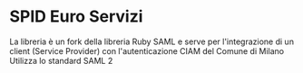 # SPID Euro Servizi

La libreria è un fork della libreria Ruby SAML e serve per l'integrazione di un client (Service Provider) con l'autenticazione CIAM del Comune di Milano
Utilizza lo standard SAML 2


<!-- ## Fase iniziale

Azione di partenza in cui viene creata la request da inviare all'idp e viene fatto un redirect all'identity provider.

```ruby
    def init
        #creo un istanza di Spid::Saml::Authrequest
        saml_settings = get_saml_settings
        #create an instance of Spid::Saml::Authrequest
        request = Spid::Saml::Authrequest.new(saml_settings)
        auth_request = request.create
        # Based on the IdP metadata, select the appropriate binding 
        # and return the action to perform to the controller
        meta = Spid::Saml::Metadata.new(saml_settings)
        signature = get_signature(auth_request.uuid,auth_request.request,"http://www.w3.org/2001/04/xmldsig-more#rsa-sha256")
        sso_request = meta.create_sso_request( auth_request.request, {  :RelayState   => request.uuid,
                                                                        :SigAlg       => "http://www.w3.org/2001/04/xmldsig-more#rsa-sha256",
                                                                        :Signature    => signature } )
        redirect_to sso_request
    end

```
## Generazione della firma

```ruby
    def get_signature(relayState, request, sigAlg)
        #url encode relayState
        relayState_encoded = escape(relayState)
        #deflate e base64 della samlrequest
        deflate_request_B64 = encode(deflate(request))
        #url encode della samlrequest
        deflate_request_B64_encoded = escape(deflate_request_B64)
        #url encode della sigAlg
        sigAlg_encoded = escape(sigAlg)
        querystring="SAMLRequest=#{deflate_request_B64_encoded}&RelayState=#{relayState_encoded}&SigAlg=#{sigAlg_encoded}"
        #puts "**QUERYSTRING** = "+querystring
        digest = OpenSSL::Digest::SHA256.new(querystring.strip) #sha2 a 256
        chiave_privata = xxxxxx  #path della chiave privata con cui firmare 
        pk = OpenSSL::PKey::RSA.new File.read(chiave_privata) #chiave privata
        qssigned = pk.sign(digest,querystring.strip)
        Base64.encode64(qssigned).gsub(/\n/, "")
    end
```


Questo metodo è l'endpoint impostato a livello di metadata del service provider come 'assertion consumer', riceve la response saml con i dati di registrazione fatta su SPID dagli utenti. 

```ruby
    def assertion_consumer
        #id dell' idp che manda response (es: 'infocert','poste')
        provider_id = @request.params['ProviderID']
        #response saml inviata dall'idp
        saml_response = @request.params['SAMLResponse'] 
        if !saml_response.nil? 
            #assegno i settaggi
            settings = get_saml_settings
            #creo un oggetto response
            response = Spid::Saml::Response.new(saml_response)
            #assegno alla response i settaggi
            response.settings = settings
            #estraggo dal Base64 l'xml
            saml_response_dec = Base64.decode64(saml_response)
            #puts "**SAML RESPONSE DECODIFICATA: #{saml_response_dec}"

            #validation of response
            if response.is_valid? 
                attributi_utente = response.attributes
                ...
            else
                #autenticazione fallita!
            end
      end
    end  
```

Questo metodo va a impostare le varie configurazioni che servono per connettersi ad un idp. ( NB: nel caso di SPID ci sono vari idp (Poste, TIM, Info Cert) ) 

```ruby
    def get_saml_settings  
        settings = Spid::Saml::Settings.new
        settings.assertion_consumer_service_url    #= ...String, url dell' assertion consumer al quale arriva la response dell' idp.
        settings.issuer                            #= ...String, host del service provider o url dei metadata.
        settings.sp_cert                           #= ...String, path del certificato pubblico in formato pem.
        settings.sp_private_key                    #= ...String, path della chiave privata in formato pem.
        settings.single_logout_service_url         #= ...String, url del servizio di logout dell'idp.
        settings.sp_name_qualifier                 #= ...String, nome qualificato del service provider o url dei metadata.
        settings.idp_name_qualifier                #= ...String, nome qualificato dell' identity provider o url dei metadata dell' idp.
        settings.name_identifier_format            #= ...Array, formato di nomi ( impostare: ["urn:oasis:names:tc:SAML:2.0:nameid-format:transient"] ).
        settings.destination_service_url           #= ...String, url del servizio per l'identity provider, usato come proxy per il sso.
        settings.single_logout_destination         #= ...String, url di destinazione per la request logout. 
        settings.authn_context                     #= ...Array, tipi di autorizzazioni permesse (impostare: ["urn:oasis:names:tc:SAML:2.0:ac:classes:Smartcard", 
                                                                "urn:oasis:names:tc:SAML:2.0:ac:classes:PasswordProtectedTransport"]).
        settings.requester_identificator           #= ...Array con id dei richiedenti (non usato).
        settings.skip_validation                   #= ...Bool, imposta se evitare la validazione della response o delle asserzioni (false).
        settings.idp_sso_target_url                #= ...String, url target del sso dell' identity provider.
        settings.idp_metadata                      #= ...String, url dei metadata dell' idp.
        settings.requested_attribute               #= ...Array, contiene i nomi dei campi richiesti dal servizio nei metadata.
        settings.metadata_signed                   #= ...String, imposta se firmare i metadata.
        settings.organization                      #= ...Hash, contiene nome breve (org_name), nome esteso (org_display_name) e url (org_url) 
                                                               dell' organizzazione fornitore di servizi.
        settings
    end  
```



## Service Provider Metadata

Per una relazione sicura con l'idp, il Service Provider deve fornire i metadata in formato xml.
La classe Spid::Saml::Metadata legge i settaggi e fornisce l'xml richiesto dagli idp.

```ruby
    def sp_metadata
        settings = get_saml_settings
        meta = Spid::Saml::Metadata.new
        
        @response.headers['Content-Type'] = 'application/samlmetadata+xml'
        $out << meta.generate(settings)
    end
``` -->

